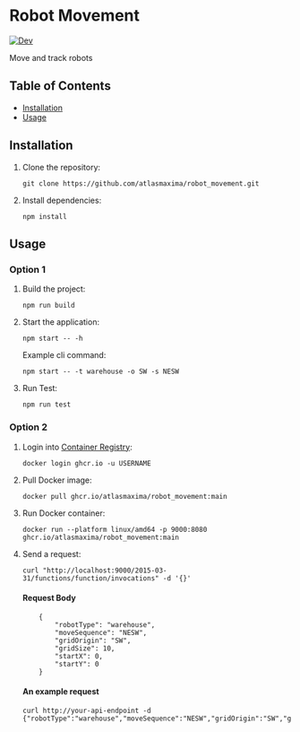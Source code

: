 # Robot Movement
[![Dev](https://github.com/atlasmaxima/robot_movement/actions/workflows/dev.yaml/badge.svg?branch=main)](https://github.com/atlasmaxima/robot_movement/actions/workflows/dev.yaml)

Move and track robots


## Table of Contents

- [Installation](#installation)
- [Usage](#usage)

## Installation

1. Clone the repository:

    ```
    git clone https://github.com/atlasmaxima/robot_movement.git
    ```

2. Install dependencies:

    ```
    npm install
    ```

## Usage 

### Option 1

1. Build the project:

    ```
    npm run build
    ```

2. Start the application:

    ```
    npm start -- -h
    ```

    Example cli command: 
    ```
    npm start -- -t warehouse -o SW -s NESW
    ```

3. Run Test:

    ```
    npm run test
    ```

### Option 2

1. Login into [Container Registry](https://ghcr.io):

    ```
    docker login ghcr.io -u USERNAME
    ```

2. Pull Docker image:

    ```
    docker pull ghcr.io/atlasmaxima/robot_movement:main
    ```

3. Run Docker container:

    ```
    docker run --platform linux/amd64 -p 9000:8080 ghcr.io/atlasmaxima/robot_movement:main
    ```

4. Send a request:

    ```
    curl "http://localhost:9000/2015-03-31/functions/function/invocations" -d '{}'
    ```

    #### Request Body
    ```
        {
            "robotType": "warehouse",
            "moveSequence": "NESW",
            "gridOrigin": "SW",
            "gridSize": 10,
            "startX": 0,
            "startY": 0
        }
    ```

    #### An example request 
    ```
    curl http://your-api-endpoint -d {"robotType":"warehouse","moveSequence":"NESW","gridOrigin":"SW","gridSize":10,"startX":0,"startY":0}'
    ```